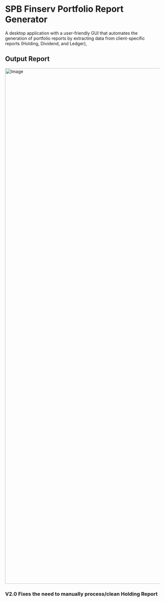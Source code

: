 # SPB Finserv Portfolio Report Generator
 A desktop application with a user-friendly GUI that automates the generation of portfolio reports by extracting data from client-specific reports (Holding, Dividend, and Ledger),

## Output Report
<img width="1680" alt="Image" src="https://github.com/user-attachments/assets/49739835-a5cf-49a9-8959-9e72e7451019" />

### V2.0 Fixes the need to manually process/clean Holding Report
